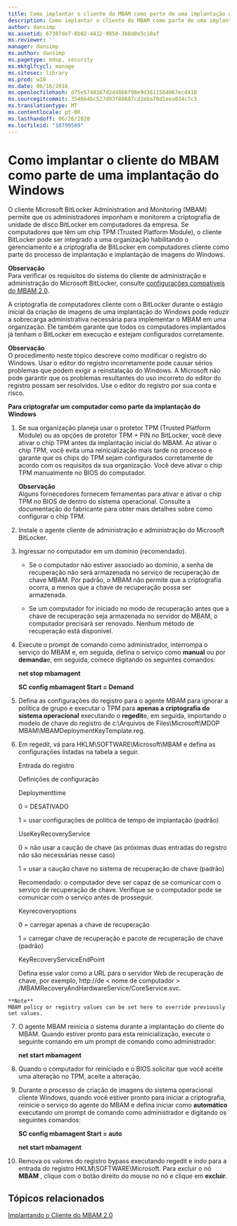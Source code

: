 ```yaml
---
title: Como implantar o cliente do MBAM como parte de uma implantação do Windows
description: Como implantar o cliente do MBAM como parte de uma implantação do Windows
author: dansimp
ms.assetid: 67387de7-8b02-4412-9850-3b8d8e5c18af
ms.reviewer: ''
manager: dansimp
ms.author: dansimp
ms.pagetype: mdop, security
ms.mktglfcycl: manage
ms.sitesec: library
ms.prod: w10
ms.date: 06/16/2016
ms.openlocfilehash: d75e5748167d2d4866f98e9d3611584067ecd418
ms.sourcegitcommit: 354664bc527d93f80687cd2eba70d1eea024c7c3
ms.translationtype: MT
ms.contentlocale: pt-BR
ms.lasthandoff: 06/26/2020
ms.locfileid: "10799509"
---
```

# Como implantar o cliente do MBAM como parte de uma implantação do Windows


O cliente Microsoft BitLocker Administration and Monitoring (MBAM) permite que os administradores imponham e monitorem a criptografia de unidade de disco BitLocker em computadores da empresa. Se computadores que têm um chip TPM (Trusted Platform Module), o cliente BitLocker pode ser integrado a uma organização habilitando o gerenciamento e a criptografia de BitLocker em computadores cliente como parte do processo de implantação e implantação de imagens do Windows.

**Observação**  
Para verificar os requisitos do sistema do cliente de administração e administração do Microsoft BitLocker, consulte [configurações compatíveis do MBAM 2,0](mbam-20-supported-configurations-mbam-2.md).



A criptografia de computadores cliente com o BitLocker durante o estágio inicial da criação de imagens de uma implantação do Windows pode reduzir a sobrecarga administrativa necessária para implementar o MBAM em uma organização. Ele também garante que todos os computadores implantados já tenham o BitLocker em execução e estejam configurados corretamente.

**Observação**  
O procedimento neste tópico descreve como modificar o registro do Windows. Usar o editor do registro incorretamente pode causar sérios problemas que podem exigir a reinstalação do Windows. A Microsoft não pode garantir que os problemas resultantes do uso incorreto do editor do registro possam ser resolvidos. Use o editor do registro por sua conta e risco.



**Para criptografar um computador como parte da implantação do Windows**

1.  Se sua organização planeja usar o protetor TPM (Trusted Platform Module) ou as opções de protetor TPM + PIN no BitLocker, você deve ativar o chip TPM antes da implantação inicial do MBAM. Ao ativar o chip TPM, você evita uma reinicialização mais tarde no processo e garante que os chips do TPM sejam configurados corretamente de acordo com os requisitos da sua organização. Você deve ativar o chip TPM manualmente no BIOS do computador.

    **Observação**  
    Alguns fornecedores fornecem ferramentas para ativar e ativar o chip TPM no BIOS de dentro do sistema operacional. Consulte a documentação do fabricante para obter mais detalhes sobre como configurar o chip TPM.



2.  Instale o agente cliente de administração e administração do Microsoft BitLocker.

3.  Ingressar no computador em um domínio (recomendado).

    -   Se o computador não estiver associado ao domínio, a senha de recuperação não será armazenada no serviço de recuperação de chave MBAM. Por padrão, o MBAM não permite que a criptografia ocorra, a menos que a chave de recuperação possa ser armazenada.

    -   Se um computador for iniciado no modo de recuperação antes que a chave de recuperação seja armazenada no servidor do MBAM, o computador precisará ser renovado. Nenhum método de recuperação está disponível.

4.  Execute o prompt de comando como administrador, interrompa o serviço do MBAM e, em seguida, defina o serviço como **manual** ou por **demanda**e, em seguida, comece digitando os seguintes comandos:

    **net stop mbamagent**

    **SC config mbamagent Start = Demand**

5.  Defina as configurações do registro para o agente MBAM para ignorar a política de grupo e executar o TPM para **apenas a criptografia do sistema operacional** executando o **regedit**e, em seguida, importando o modelo de chave do registro de c:\\Arquivos de Files\\Microsoft\\MDOP MBAM\\MBAMDeploymentKeyTemplate.reg.

6.  Em regedit, vá para HKLM\\SOFTWARE\\Microsoft\\MBAM e defina as configurações listadas na tabela a seguir.

    Entrada do registro

    Definições de configuração

    Deploymenttime

    0 = DESATIVADO

    1 = usar configurações de política de tempo de implantação (padrão)

    UseKeyRecoveryService

    0 = não usar a caução de chave (as próximas duas entradas do registro não são necessárias nesse caso)

    1 = usar a caução chave no sistema de recuperação de chave (padrão)

    Recomendado: o computador deve ser capaz de se comunicar com o serviço de recuperação de chave. Verifique se o computador pode se comunicar com o serviço antes de prosseguir.

    Keyrecoveryoptions

    0 = carregar apenas a chave de recuperação

    1 = carregar chave de recuperação e pacote de recuperação de chave (padrão)

    KeyRecoveryServiceEndPoint

    Defina esse valor como a URL para o servidor Web de recuperação de chave, por exemplo, http://de &lt; nome de computador &gt; /MBAMRecoveryAndHardwareService/CoreService.svc.



~~~
**Note**  
MBAM policy or registry values can be set here to override previously set values.
~~~



7. O agente MBAM reinicia o sistema durante a implantação do cliente do MBAM. Quando estiver pronto para esta reinicialização, execute o seguinte comando em um prompt de comando como administrador:

   **net start mbamagent**

8. Quando o computador for reiniciado e o BIOS solicitar que você aceite uma alteração no TPM, aceite a alteração.

9. Durante o processo de criação de imagens do sistema operacional cliente Windows, quando você estiver pronto para iniciar a criptografia, reinicie o serviço do agente do MBAM e defina iniciar como **automático** executando um prompt de comando como administrador e digitando os seguintes comandos:

   **SC config mbamagent Start = auto**

   **net start mbamagent**

10. Remova os valores do registro bypass executando regedit e indo para a entrada do registro HKLM\\SOFTWARE\\Microsoft. Para excluir o nó **MBAM** , clique com o botão direito do mouse no nó e clique em **excluir**.

## Tópicos relacionados


[Implantando o Cliente do MBAM 2.0](deploying-the-mbam-20-client-mbam-2.md)









